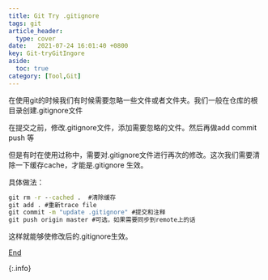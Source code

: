 ```yaml
---
title: Git Try .gitignore
tags: git
article_header:
  type: cover
date:   2021-07-24 16:01:40 +0800
key: Git-tryGitIngore
aside:
  toc: true
category: [Tool,Git]
---
```




在使用git的时候我们有时候需要忽略一些文件或者文件夹。我们一般在仓库的根目录创建.gitignore文件


在提交之前，修改.gitignore文件，添加需要忽略的文件。然后再做add  commit push 等


但是有时在使用过称中，需要对.gitignore文件进行再次的修改。这次我们需要清除一下缓存cache，才能是.gitignore 生效。

具体做法：

```cmd
git rm -r --cached .  #清除缓存
git add . #重新trace file
git commit -m "update .gitignore" #提交和注释
git push origin master #可选，如果需要同步到remote上的话
```

这样就能够使修改后的.gitignore生效。

[End]()

{:.info}  
